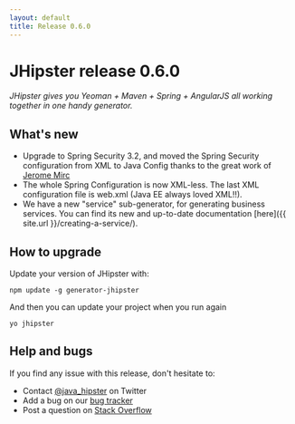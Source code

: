 ```yaml
---
layout: default
title: Release 0.6.0
---
```


JHipster release 0.6.0
==================

*JHipster gives you Yeoman + Maven + Spring + AngularJS all working together in one handy generator.*

What's new
----------

- Upgrade to Spring Security 3.2, and moved the Spring Security configuration from XML to Java Config thanks to the great work of [Jerome Mirc](https://twitter.com/JeromeMirc)
- The whole Spring Configuration is now XML-less. The last XML configuration file is web.xml (Java EE always loved XML!!).
- We have a new "service" sub-generator, for generating business services. You can find its new and up-to-date documentation [here]({{ site.url }}/creating-a-service/).

How to upgrade
------------

Update your version of JHipster with:

```
npm update -g generator-jhipster
```

And then you can update your project when you run again

```
yo jhipster
```

Help and bugs
--------------

If you find any issue with this release, don't hesitate to:

- Contact [@java_hipster](https://twitter.com/java_hipster) on Twitter
- Add a bug on our [bug tracker](https://github.com/jhipster/generator-jhipster/issues?state=open)
- Post a question on [Stack Overflow](http://stackoverflow.com/tags/jhipster/info)
